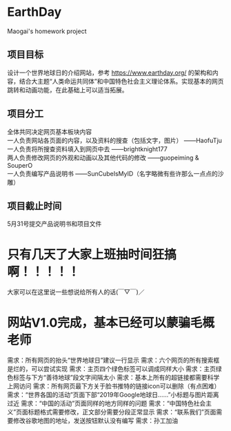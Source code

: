 # EarthDay
Maogai's homework project

## 项目目标
设计一个世界地球日的介绍网站，参考 https://www.earthday.org/ 的架构和内容，结合大主题“人类命运共同体”和中国特色社会主义理论体系。实现基本的网页跳转和动画功能，在此基础上可以适当拓展。

## 项目分工
全体共同决定网页基本板块内容  
一人负责网站各页面的内容，以及资料的搜查（包括文字，图片） ——HaofuTju  
一人负责将所搜查资料填入到网页中去 ——brightknight177  
两人负责修改网页的外观和动画以及其他代码的修改 ——guopeiming & SouperO  
一人负责编写产品说明书 ——SunCubeIsMyID（名字略微有些许那么一点点的沙雕）  

## 项目截止时间
5月31号提交产品说明书和项目文件

# 只有几天了大家上班抽时间狂搞啊！！！！！
大家可以在这里说一些想说给所有人的话(￣▽￣)／

# 网站V1.0完成，基本已经可以蒙骗毛概老师
需求：所有网页的抬头“世界地球日”建议一行显示
需求：六个网页的所有搜索框是烂的，可以尝试实现
需求：主页四个绿色标签可以调成同样大小
需求：主页绿色标签与下方“善待地球”段文字间隔太小
需求：基本上所有的超链接都需要科学上网访问
需求：所有网页最下方关于脸书推特的链接icon可以删除（有点困难）
需求：“世界各国的活动”页面下部“2019年Google地球日……”小标题与图片距离过近
需求：“中国的活动”页面同样的地方同样的问题
需求：“中国特色社会主义”页面标题格式需要修改，正文部分需要分段正常显示
需求：“联系我们”页面需要修改谷歌地图的地址，发送按钮默认没有编写
需求：孙工加油
